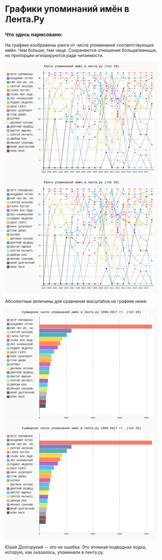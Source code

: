 # Графики упоминаний имён в Лента.Ру
### Что здесь нарисовано:  
На графике изображены ранги от числа упоминаний соответствующих имён. Чем больше, тем чаще. Сохраняются отношения больше/меньше, но пропорции игнорируются ради читаемости.

![Alt text](./pics/top_names_lenta.svg)
<img src="./pics/top_names_lenta.svg">


Абсолютные величины для сравнения масштабов на графике ниже:  

![Alt text](./pics/top_names_lenta_bar.svg)
<img src="./pics/top_names_lenta_bar.svg">

Юрий Долгорукий -- это не ошибка. Это атомная подводная лодка, которую, как оказалось, упоминали в лента.ру.



